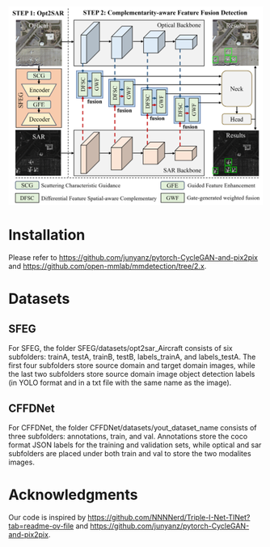 ![](https://github.com/JimmyRSlab/Complementarity-aware-Feature-Fusion-for-Aircraft-Detection-via-Unpaired-Opt2SAR-Image-Translation/raw/main/overall.png)

Installation
======

Please refer to https://github.com/junyanz/pytorch-CycleGAN-and-pix2pix and https://github.com/open-mmlab/mmdetection/tree/2.x.

Datasets
=====
## SFEG
For SFEG, the folder SFEG/datasets/opt2sar_Aircraft consists of six subfolders: trainA, testA, trainB, testB, labels_trainA, and labels_testA. The first four subfolders store source domain and target domain images, while the last two subfolders store source domain image object detection labels (in YOLO format and in a txt file with the same name as the image).
## CFFDNet
For CFFDNet, the folder CFFDNet/datasets/yout_dataset_name consists of three subfolders: annotations, train, and val. Annotations store the coco format JSON labels for the training and validation sets, while optical and sar subfolders are placed under both train and val to store the two modalites images.

Acknowledgments
=====
Our code is inspired by https://github.com/NNNNerd/Triple-I-Net-TINet?tab=readme-ov-file and https://github.com/junyanz/pytorch-CycleGAN-and-pix2pix.
